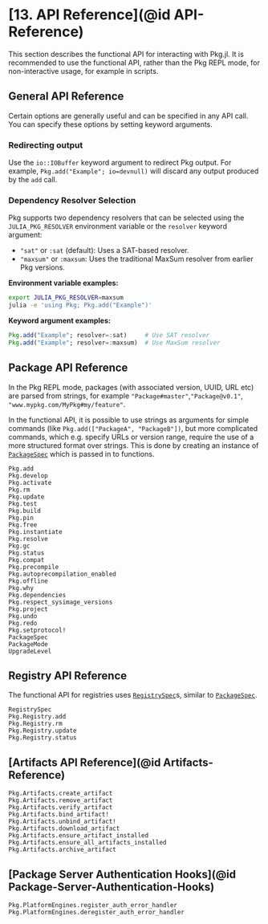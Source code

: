 # [**13.** API Reference](@id API-Reference)

This section describes the functional API for interacting with Pkg.jl.
It is recommended to use the functional API, rather than the Pkg REPL mode,
for non-interactive usage, for example in scripts.

## General API Reference

Certain options are generally useful and can be specified in any API call.
You can specify these options by setting keyword arguments.

### Redirecting output

Use the `io::IOBuffer` keyword argument to redirect Pkg output.
For example, `Pkg.add("Example"; io=devnull)` will discard any output produced by the `add` call.

### Dependency Resolver Selection

Pkg supports two dependency resolvers that can be selected using the `JULIA_PKG_RESOLVER` environment variable or the `resolver` keyword argument:

- `"sat"` or `:sat` (default): Uses a SAT-based resolver.
- `"maxsum"` or `:maxsum`: Uses the traditional MaxSum resolver from earlier Pkg versions.

**Environment variable examples:**
```bash
export JULIA_PKG_RESOLVER=maxsum
julia -e 'using Pkg; Pkg.add("Example")'
```

**Keyword argument examples:**
```julia
Pkg.add("Example"; resolver=:sat)     # Use SAT resolver
Pkg.add("Example"; resolver=:maxsum)  # Use MaxSum resolver
```

## Package API Reference

In the Pkg REPL mode, packages (with associated version, UUID, URL etc) are parsed from strings,
for example `"Package#master"`,`"Package@v0.1"`, `"www.mypkg.com/MyPkg#my/feature"`.

In the functional API, it is possible to use strings as arguments for simple commands (like `Pkg.add(["PackageA", "PackageB"])`,
but more complicated commands, which e.g. specify URLs or version range, require the use of a more structured format over strings.
This is done by creating an instance of [`PackageSpec`](@ref) which is passed in to functions.

```@docs
Pkg.add
Pkg.develop
Pkg.activate
Pkg.rm
Pkg.update
Pkg.test
Pkg.build
Pkg.pin
Pkg.free
Pkg.instantiate
Pkg.resolve
Pkg.gc
Pkg.status
Pkg.compat
Pkg.precompile
Pkg.autoprecompilation_enabled
Pkg.offline
Pkg.why
Pkg.dependencies
Pkg.respect_sysimage_versions
Pkg.project
Pkg.undo
Pkg.redo
Pkg.setprotocol!
PackageSpec
PackageMode
UpgradeLevel
```


## Registry API Reference

The functional API for registries uses [`RegistrySpec`](@ref)s, similar to
[`PackageSpec`](@ref).

```@docs
RegistrySpec
Pkg.Registry.add
Pkg.Registry.rm
Pkg.Registry.update
Pkg.Registry.status
```

## [Artifacts API Reference](@id Artifacts-Reference)

```@docs
Pkg.Artifacts.create_artifact
Pkg.Artifacts.remove_artifact
Pkg.Artifacts.verify_artifact
Pkg.Artifacts.bind_artifact!
Pkg.Artifacts.unbind_artifact!
Pkg.Artifacts.download_artifact
Pkg.Artifacts.ensure_artifact_installed
Pkg.Artifacts.ensure_all_artifacts_installed
Pkg.Artifacts.archive_artifact
```

## [Package Server Authentication Hooks](@id Package-Server-Authentication-Hooks)

```@docs
Pkg.PlatformEngines.register_auth_error_handler
Pkg.PlatformEngines.deregister_auth_error_handler
```
